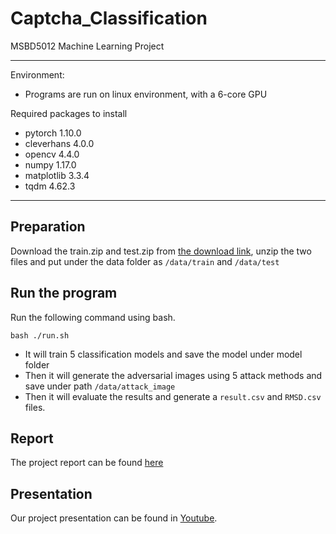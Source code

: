 # Captcha_Classification
MSBD5012 Machine Learning Project

-----
Environment:
- Programs are run on linux environment, with a 6-core GPU

Required packages to install
- pytorch 1.10.0
- cleverhans 4.0.0
- opencv 4.4.0
- numpy 1.17.0
- matplotlib 3.3.4
- tqdm 4.62.3

------
## Preparation
Download the train.zip and test.zip from <a href="https://drive.google.com/drive/folders/1clyJvuedGKL7mWSatx1pCnOFKUWFJzBo?usp=sharing">the download link</a>, unzip the two files and put under the data folder as `/data/train` and `/data/test`

## Run the program
Run the following command using bash.
```
bash ./run.sh
```
- It will train 5 classification models and save the model under model folder
- Then it will generate the adversarial images using 5 attack methods and save under path `/data/attack_image`
- Then it will evaluate the results and generate a `result.csv` and `RMSD.csv` files.

## Report
The project report can be found [here](assets/Adversarial_attack_on_captcha.pdf)

## Presentation
Our project presentation can be found in [Youtube](https://www.youtube.com/watch?v=-txlUtuKonA&list=LL&index=1&t=1s).

